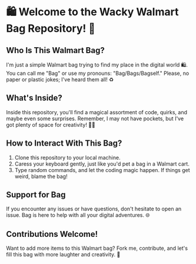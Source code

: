 # 🛍️ Welcome to the Wacky Walmart Bag Repository! 🌟

## Who Is This Walmart Bag?

I'm just a simple Walmart bag trying to find my place in the digital world 🛍️. You can call me "Bag" or use my pronouns: "Bag/Bags/Bagself." Please, no paper or plastic jokes; I've heard them all! ♻️

## What's Inside?

Inside this repository, you'll find a magical assortment of code, quirks, and maybe even some surprises. Remember, I may not have pockets, but I've got plenty of space for creativity! 🎩✨

## How to Interact With This Bag?

1. Clone this repository to your local machine.
2. Caress your keyboard gently, just like you'd pet a bag in a Walmart cart.
3. Type random commands, and let the coding magic happen. If things get weird, blame the bag!

## Support for Bag

If you encounter any issues or have questions, don't hesitate to open an issue. Bag is here to help with all your digital adventures. 🌐

## Contributions Welcome!

Want to add more items to this Walmart bag? Fork me, contribute, and let's fill this bag with more laughter and creativity. 🥳
